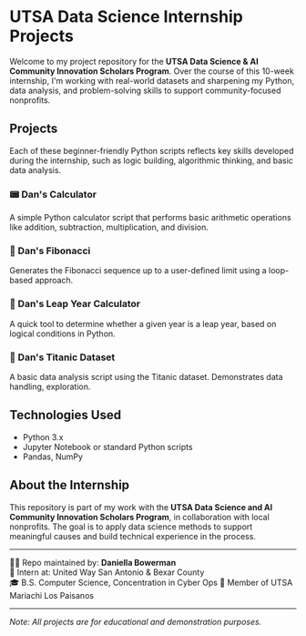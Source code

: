 # UTSA Data Science Internship Projects

Welcome to my project repository for the **UTSA Data Science & AI Community Innovation Scholars Program**. Over the course of this 10-week internship, I'm working with real-world datasets and sharpening my Python, data analysis, and problem-solving skills to support community-focused nonprofits.

## Projects

Each of these beginner-friendly Python scripts reflects key skills developed during the internship, such as logic building, algorithmic thinking, and basic data analysis.

### 📟 Dan's Calculator
A simple Python calculator script that performs basic arithmetic operations like addition, subtraction, multiplication, and division.

### 🔢 Dan's Fibonacci
Generates the Fibonacci sequence up to a user-defined limit using a loop-based approach.

### 📅 Dan's Leap Year Calculator
A quick tool to determine whether a given year is a leap year, based on logical conditions in Python.

### 🚢 Dan's Titanic Dataset
A basic data analysis script using the Titanic dataset. Demonstrates data handling, exploration.

## Technologies Used

- Python 3.x
- Jupyter Notebook or standard Python scripts
- Pandas, NumPy

## About the Internship

This repository is part of my work with the **UTSA Data Science and AI Community Innovation Scholars Program**, in collaboration with local nonprofits. The goal is to apply data science methods to support meaningful causes and build technical experience in the process.

---

👩‍💻 Repo maintained by: **Daniella Bowerman**  
📍 Intern at: United Way San Antonio & Bexar County  
🎓 B.S. Computer Science, Concentration in Cyber Ops
🎺 Member of UTSA Mariachi Los Paisanos

---

*Note: All projects are for educational and demonstration purposes.*
